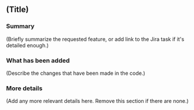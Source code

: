 ## (Title)

### Summary

(Briefly summarize the requested feature, or add link to the Jira task if it's detailed enough.)

### What has been added

(Describe the changes that have been made in the code.)

### More details

(Add any more relevant details here. Remove this section if there are none.)
